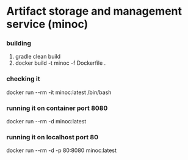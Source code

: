 # Artifact storage and management service (minoc)

### building

1. gradle clean build
2. docker build -t minoc -f Dockerfile .

### checking it
docker run --rm -it minoc:latest /bin/bash

### running it on container port 8080
docker run --rm -d minoc:latest

### running it on localhost port 80
docker run --rm -d -p 80:8080 minoc:latest
